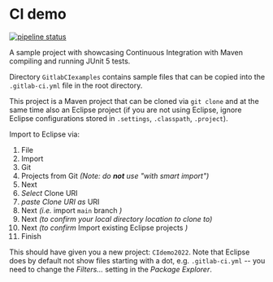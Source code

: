 # CI demo

[![pipeline status](https://gitlab.com/helmut.neukirchen/cidemo2022/badges/main/pipeline.svg)](https://gitlab.com/helmut.neukirchen/cidemo2022/-/commits/main)

A sample project with showcasing Continuous Integration with Maven compiling and running JUnit 5 tests. 

Directory `GitlabCIexamples` contains sample files that can be copied into the `.gitlab-ci.yml` file in the root directory. 

This project is a Maven project that can be cloned via `git clone` and at the same time also an Eclipse project (if you are not using Eclipse, ignore Eclipse configurations stored in `.settings`, `.classpath`,  `.project`). 


Import to Eclipse via: 

1. File 
1. Import 
1. Git
1. Projects from Git *(Note: do __not__ use "with smart import")* 
1. Next
1. *Select* Clone URI
1. *paste Clone URI as* URI
1. Next *(i.e.* import `main` branch *)*
1. Next *(to confirm your local directory location to clone to)*
1. Next *(to confirm* Import existing Eclipse projects *)*
1. Finish

This should have given you a new project: `CIdemo2022`. Note that Eclipse does by default not show files starting with a dot, e.g. `.gitlab-ci.yml` -- you need to change the *Filters...* setting in the *Package Explorer*.
